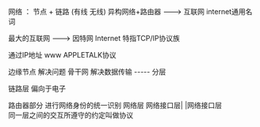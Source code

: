 网络 ： 节点  + 链路 (有线  无线)
    异构网络+路由器  ---> 互联网 internet通用名词

最大的互联网 ---> 因特网 Internet 特指TCP/IP协议族

 通过IP地址 www APPLETALK协议

边缘节点 解决问题
骨干网 解决数据传输     -----   分层

链路层   偏向于电子

路由器部分 进行网络身份的统一识别
                 网络层
        网络接口层|    |网络接口层   
    同⼀层之间的交互所遵守的约定叫做协议
